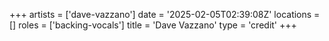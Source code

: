 +++
artists = ['dave-vazzano']
date = '2025-02-05T02:39:08Z'
locations = []
roles = ['backing-vocals']
title = 'Dave Vazzano'
type = 'credit'
+++
